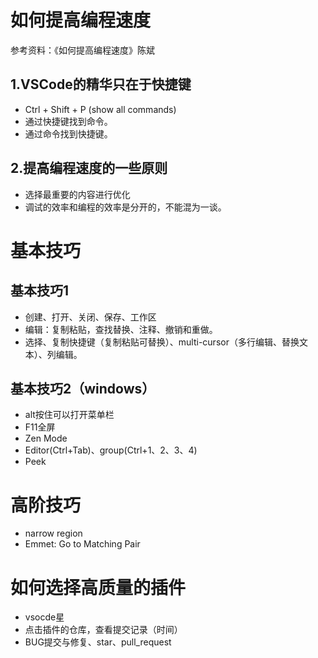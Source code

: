 # 如何提高编程速度
参考资料：《如何提高编程速度》陈斌

## 1.VSCode的精华只在于快捷键
- Ctrl + Shift + P (show all commands)
- 通过快捷键找到命令。
- 通过命令找到快捷键。

## 2.提高编程速度的一些原则
- 选择最重要的内容进行优化
- 调试的效率和编程的效率是分开的，不能混为一谈。

# 基本技巧
## 基本技巧1
- 创建、打开、关闭、保存、工作区
- 编辑：复制粘贴，查找替换、注释、撤销和重做。
- 选择、复制快捷键（复制粘贴可替换）、multi-cursor（多行编辑、替换文本）、列编辑。

## 基本技巧2（windows）
- alt按住可以打开菜单栏
- F11全屏
- Zen Mode
- Editor(Ctrl+Tab)、group(Ctrl+1、2、3、4)
- Peek

# 高阶技巧
- narrow region
- Emmet: Go to Matching Pair

# 如何选择高质量的插件
- vsocde星
- 点击插件的仓库，查看提交记录（时间）
- BUG提交与修复、star、pull_request

